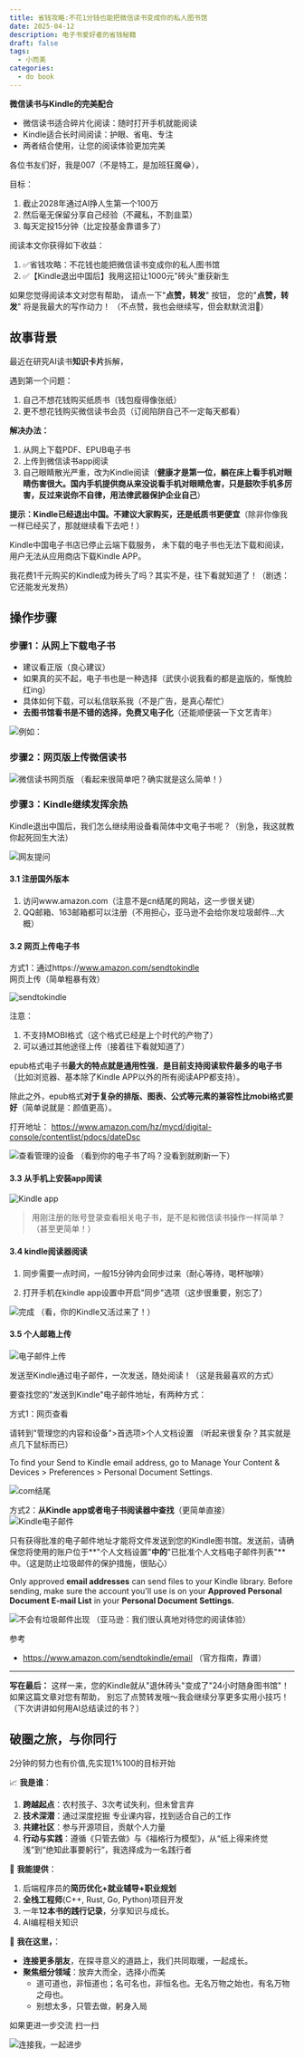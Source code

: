 ```yaml
---
title: 省钱攻略:不花1分钱也能把微信读书变成你的私人图书馆
date: 2025-04-12
description: 电子书爱好者的省钱秘籍
draft: false
tags:
  - 小而美
categories:
  - do book
---
```


**微信读书与Kindle的完美配合**

- 微信读书适合碎片化阅读：随时打开手机就能阅读
- Kindle适合长时间阅读：护眼、省电、专注
- 两者结合使用，让您的阅读体验更加完美



各位书友们好，我是007（不是特工，是加班狂魔😂），

目标：
1. 截止2028年通过AI挣人生第一个100万
2. 然后毫无保留分享自己经验（不藏私，不割韭菜）
3. 每天定投15分钟（比定投基金靠谱多了）


阅读本文你获得如下收益：
1. ✅省钱攻略：不花钱也能把微信读书变成你的私人图书馆
2. ✅【Kindle退出中国后】我用这招让1000元"砖头"重获新生



如果您觉得阅读本文对您有帮助，
请点一下"**点赞，转发**" 按钮，
您的"**点赞，转发**" 将是我最大的写作动力！
（不点赞，我也会继续写，但会默默流泪🥹）

## 故事背景


最近在研究AI读书**知识卡片**拆解，

遇到第一个问题：
1. 自己不想花钱购买纸质书（钱包瘦得像张纸）
2. 更不想花钱购买微信读书会员（订阅陷阱自己不一定每天都看）

**解决办法：**

1. 从网上下载PDF、EPUB电子书
2. 上传到微信读书app阅读
3. 自己眼睛散光严重，改为Kindle阅读（**健康才是第一位，躺在床上看手机对眼睛伤害很大。国内手机提供商从来没说看手机对眼睛危害，只是鼓吹手机多厉害，反过来说你不自律，用法律武器保护企业自己**）

**提示：Kindle已经退出中国。不建议大家购买，还是纸质书更便宜**（除非你像我一样已经买了，那就继续看下去吧！）


Kindle中国电子书店已停止云端下载服务，
未下载的电子书也无法下载和阅读，
用户无法从应用商店下载Kindle APP。

我花费1千元购买的Kindle成为砖头了吗？其实不是，往下看就知道了！（剧透：它还能发光发热）


## 操作步骤

### 步骤1：从网上下载电子书

- 建议看正版（良心建议）
- 如果真的买不起，电子书也是一种选择（武侠小说我看的都是盗版的，惭愧脸红ing）
- 具体如何下载，可以私信联系我（不是广告，是真心帮忙）
- **去图书馆看书是不错的选择，免费又电子化**（还能顺便装一下文艺青年）

![例如：](https://s2.loli.net/2025/05/12/z3wjnoNfbcQ4dZO.png)
### 步骤2：网页版上传微信读书

![微信读书网页版](https://s2.loli.net/2025/05/12/p1yL9Pbr7KNsDmk.png)
（看起来很简单吧？确实就是这么简单！）

### 步骤3：Kindle继续发挥余热 

Kindle退出中国后，我们怎么继续用设备看简体中文电子书呢？（别急，我这就教你起死回生大法）

![网友提问](https://s2.loli.net/2025/05/12/6KmaqkRAecigz1Q.png)




#### 3.1 注册国外版本
1. 访问www.amazon.com（注意不是cn结尾的网站，这一步很关键）
2. QQ邮箱、163邮箱都可以注册（不用担心，亚马逊不会给你发垃圾邮件...大概）

#### 3.2 网页上传电子书


方式1：通过https://www.amazon.com/sendtokindle 网页上传（简单粗暴有效）


![sendtokindle](https://s2.loli.net/2025/05/12/6slrCwdNjykhnGK.png)

注意：
1. 不支持MOBI格式（这个格式已经是上个时代的产物了）
2. 可以通过其他途径上传（接着往下看就知道了）


epub格式电子书**最大的特点就是通用性强**，**是目前支持阅读软件最多的电子书**（比如浏览器、基本除了Kindle APP以外的所有阅读APP都支持）。

除此之外，epub格式**对于复杂的排版、图表、公式等元素的兼容性比mobi格式要好**（简单说就是：颜值更高）。


打开地址：
https://www.amazon.com/hz/mycd/digital-console/contentlist/pdocs/dateDsc

![查看管理的设备](https://money-1256465252.cos.ap-beijing.myqcloud.com/2025/20250512111727.png)
（看到你的电子书了吗？没看到就刷新一下）

#### 3.3 从手机上安装app阅读


![Kindle app](https://s2.loli.net/2025/05/12/cxMnpH1ISdTt5vU.png)


>用刚注册的账号登录查看相关电子书，是不是和微信读书操作一样简单？（甚至更简单！）



#### 3.4 kindle阅读器阅读



1. 同步需要一点时间，一般15分钟内会同步过来（耐心等待，喝杯咖啡）

2. 打开手机在kindle app设置中开启"同步"选项（这步很重要，别忘了）



![完成](https://s2.loli.net/2025/05/12/4WhVoOZBIerEgf8.jpg)
（看，你的Kindle又活过来了！）



#### 3.5 个人邮箱上传

![电子邮件上传](https://s2.loli.net/2025/05/12/aHWMuZQChjwoAKO.png)

发送至Kindle通过电子邮件，一次发送，随处阅读！（这是我最喜欢的方式）



要查找您的"发送到Kindle"电子邮件地址，有两种方式：

方式1：网页查看

请转到"管理您的内容和设备">首选项>个人文档设置
（听起来很复杂？其实就是点几下鼠标而已）

To find your Send to Kindle email address, go to Manage Your Content & Devices > Preferences > Personal Document Settings.

![com结尾](https://s2.loli.net/2025/05/12/JRh6HEefgLDKX8C.png)

方式2：**从Kindle app或者电子书阅读器中查找**（更简单直接）
![Kindle电子邮件](https://s2.loli.net/2025/05/12/KanervRlgoISZtx.png)



只有获得批准的电子邮件地址才能将文件发送到您的Kindle图书馆。发送前，请确保您将使用的账户位于**"个人文档设置"**中的**"已批准个人文档电子邮件列表"**中。（这是防止垃圾邮件的保护措施，很贴心）


Only approved **email addresses** can send files to your Kindle library. 
Before sending, make sure the account you'll use is on your **Approved Personal Document E-mail List** in your **Personal Document Settings.**  

![不会有垃圾邮件出现](https://s2.loli.net/2025/05/12/JRh6HEefgLDKX8C.png)
（亚马逊：我们很认真地对待您的阅读体验）


参考
- https://www.amazon.com/sendtokindle/email （官方指南，靠谱）

---

**写在最后：** 
这样一来，您的Kindle就从"退休砖头"变成了"24小时随身图书馆"！
如果这篇文章对您有帮助，
别忘了点赞转发哦～我会继续分享更多实用小技巧！（下次讲讲如何用AI总结读过的书？）



## 破圈之旅，与你同行 


2分钟的努力也有价值,先实现1%100的目标开始


📈 **我是谁**：

1. **跨越起点**：农村孩子、3次考试失利，但未曾言弃
2. **技术深潜**：通过深度挖掘 专业课内容，找到适合自己的工作
3. **共建社区**：参与开源项目，贡献个人力量
4. **行动与实践**：遵循《只管去做》与《福格行为模型》，从“纸上得来终觉浅”到“绝知此事要躬行”，我选择成为一名践行者

🌱 **我能提供**：

1. 后端程序员的**简历优化+就业辅导+职业规划**
2. **全栈工程师**(C++, Rust, Go, Python)项目开发
3. 一年**12本书的践行记录**，分享知识与成长。
4. AI编程相关知识

👥 **我在这里，**：

- **连接更多朋友**，在探寻意义的道路上，我们共同取暖，一起成长。
- **聚焦细分领域**：放弃大而全，选择小而美
   - 道可道也，非恒道也；名可名也，非恒名也。无名万物之始也，有名万物之母也。
   - 别想太多，只管去做，躬身入局



如果更进一步交流 扫一扫 


![连接我，一起进步](https://money-1256465252.cos.ap-beijing.myqcloud.com/2025/20250331222159.png)